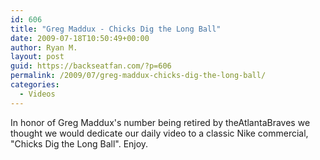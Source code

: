 ```yaml
---
id: 606
title: "Greg Maddux - Chicks Dig the Long Ball"
date: 2009-07-18T10:50:49+00:00
author: Ryan M.
layout: post
guid: https://backseatfan.com/?p=606
permalink: /2009/07/greg-maddux-chicks-dig-the-long-ball/
categories:
  - Videos
---
```


<div class="entry">
  <p>
  </p>

  <p>
    In honor of Greg Maddux's number being retired by theAtlantaBraves we thought we would dedicate our daily video to a classic Nike commercial, "Chicks Dig the Long Ball". Enjoy.
  </p>
</div>
